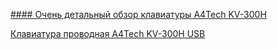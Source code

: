 [#### Очень детальный обзор клавиатуры A4Tech KV-300H](https://www.youtube.com/watch?v=SPikRrs0OJM)

[Клавиатура проводная A4Tech KV-300H USB](https://www.rbt.ru/cat/komputery_i_orgtehnika/klaviatury/a4tech_kv-300h_usb/?utm_referrer=https%3a%2f%2fwww.google.ru%2f)


